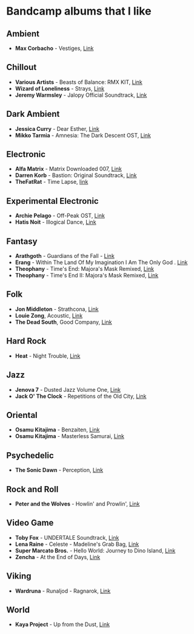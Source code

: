 Bandcamp albums that I like
===========================

Ambient	
-------

  * **Max Corbacho** - Vestiges, [Link](https://maxcorbacho.bandcamp.com/album/vestiges)

Chillout
--------

  * **Various Artists** - Beasts of Balance: RMX KIT, [Link](http://music.disasterpeace.com/album/beasts-of-balance-rmx-kit)
  * **Wizard of Loneliness** - Strays, [Link](https://halcyontapes.bandcamp.com/album/strays)
  * **Jeremy Warmsley** - Jalopy Official Soundtrack, [Link](https://jeremywarmsley.bandcamp.com/album/jalopy-official-soundtrack)

Dark Ambient
------------

  * **Jessica Curry** - Dear Esther, [Link](https://jessicacurry.bandcamp.com/album/dear-esther)
  * **Mikko Tarmia** - Amnesia: The Dark Descent OST, [Link](https://mikkotarmia.bandcamp.com/album/amnesia-the-dark-descent-ost)

Electronic
----------

  * **Alfa Matrix** - Matrix Downloaded 007, [Link](https://alfamatrix.bandcamp.com/album/matrix-downloaded-007)
  * **Darren Korb** - Bastion: Original Soundtrack, [Link](https://supergiantgames.bandcamp.com/album/bastion-original-soundtrack)
  * **TheFatRat** - Time Lapse, [link](https://thefatrat.bandcamp.com/track/time-lapse)

Experimental Electronic
-----------------------

  * **Archie Pelago** - Off​-​Peak OST, [Link](https://archiepelago.bandcamp.com/album/off-peak-ost)
  * **Hatis Noit** - Illogical Dance, [Link](https://hatisnoit.bandcamp.com/album/illogical-dance)

Fantasy
-------

  * **Arathgoth** - Guardians of the Fall - [Link](https://arathgoth.bandcamp.com/album/guardians-of-the-fall)
  * **Erang** - Within The Land Of My Imagination I Am The Only God . [Link](https://erang.bandcamp.com/album/within-the-land-of-my-imagination-i-am-the-only-god)
  * **Theophany** - Time's End: Majora's Mask Remixed, [Link](https://theophany-rmx.bandcamp.com/album/times-end-majoras-mask-remixed)
  * **Theophany** - Time's End II: Majora's Mask Remixed, [Link](https://theophany-rmx.bandcamp.com/album/times-end-ii-majoras-mask-remixed)

Folk
----

  * **Jon Middleton** - Strathcona, [Link](https://jonmiddleton.bandcamp.com/album/strathcona)
  * **Louie Zong**, Acoustic, [Link](https://louiezong.bandcamp.com/album/acoustic)
  * **The Dead South**, Good Company, [Link](https://thedeadsouth.bandcamp.com/album/good-company)

Hard Rock
---------

 * **Heat** - Night Trouble, [Link](https://heatbandofficial.bandcamp.com/album/night-trouble)

Jazz
----

  * **Jenova 7** - Dusted Jazz Volume One, [Link](http://jenova7.com/album/dusted-jazz-volume-one)
  * **Jack O' The Clock** - Repetitions of the Old City, [Link](https://jackotheclock.bandcamp.com/album/repetitions-of-the-old-city-ii)

Oriental
--------

  * **Osamu Kitajima** - Benzaiten, [Link](https://merlinsnoserecords.bandcamp.com/album/benzaiten)
  * **Osamu Kitajima** - Masterless Samurai, [Link](https://merlinsnoserecords.bandcamp.com/album/masterless-samurai)

Psychedelic
-----------

  * **The Sonic Dawn** - Perception, [Link](https://thesonicdawn.bandcamp.com/album/perception)


Rock and Roll
-------------

  * **Peter and the Wolves** - Howlin' and Prowlin', [Link](https://peterandthewolvesband.bandcamp.com/album/howlin-and-prowlin)

Video Game
----------

  * **Toby Fox** - UNDERTALE Soundtrack, [Link](https://tobyfox.bandcamp.com/album/undertale-soundtrack)
  * **Lena Raine** - Celeste - Madeline's Grab Bag, [Link](https://radicaldreamland.bandcamp.com/album/celeste-madelines-grab-bag)
  * **Super Marcato Bros.** - Hello World: Journey to Dino Island, [Link](https://supermarcatobros.bandcamp.com/album/hello-world-journey-to-dino-island)
  * **Zencha** - At the End of Days, [Link](https://zencha.bandcamp.com/album/at-the-end-of-days-2)

Viking
------
  * **Wardruna** - Runaljod - Ragnarok, [Link](https://wardruna.bandcamp.com/album/runaljod-ragnarok)

World
-----

  * **Kaya Project** - Up from the Dust, [Link](https://sebtaylor.bandcamp.com/album/up-from-the-dust)
